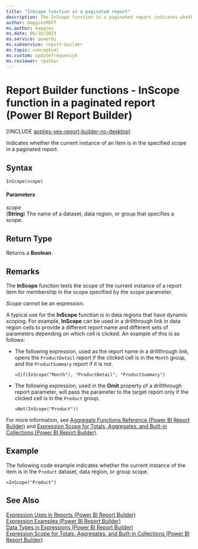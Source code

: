 ```yaml
---
title: "InScope function in a paginated report"
description: The InScope function in a paginated report indicates whether the current instance of an item is in the specified scope in Power BI Report Builder.
author: maggiesMSFT
ms.author: maggies
ms.date: 06/16/2023
ms.service: powerbi
ms.subservice: report-builder
ms.topic: conceptual
ms.custom: updatefrequency5
ms.reviewer: rpatkar
---
```

# Report Builder functions - InScope function in a paginated report (Power BI Report Builder)

[!INCLUDE [applies-yes-report-builder-no-desktop](../../includes/applies-yes-report-builder-no-desktop.md)]

  Indicates whether the current instance of an item is in the specified scope in a paginated report.  
  
## Syntax  
  
```  
InScope(scope)  
```  
  
#### Parameters  
 *scope*  
 (**String**) The name of a dataset, data region, or group that specifies a scope.  
  
## Return Type  
 Returns a **Boolean**.  
  
## Remarks  
 The **InScope** function tests the scope of the current instance of a report item for membership in the scope specified by the *scope* parameter.  
  
 *Scope* cannot be an expression.  
  
 A typical use for the **InScope** function is in data regions that have dynamic scoping. For example, **InScope** can be used in a drillthrough link in data region cells to provide a different report name and different sets of parameters depending on which cell is clicked. An example of this is as follows:  
  
-   The following expression, used as the report name in a drillthrough link, opens the `ProductDetail` report if the clicked cell is in the `Month` group, and the `ProductSummary` report if it is not.  
  
    ```  
    =Iif(InScope("Month"), "ProductDetail", "ProductSummary")  
    ```  
  
-   The following expression, used in the **Omit** property of a drillthrough report parameter, will pass the parameter to the target report only if the clicked cell is in the `Product` group.  
  
    ```  
    =Not(InScope("Product"))  
    ```  
  
 For more information, see [Aggregate Functions Reference &#40;Power BI Report Builder&#41;](./report-builder-functions-aggregate-functions-reference.md) and [Expression Scope for Totals, Aggregates, and Built-in Collections &#40;Power BI Report Builder&#41;](./expression-scope-for-totals-aggregates-and-built-in-collections.md).  
  
## Example  
 The following code example indicates whether the current instance of the item is in the `Product` dataset, data region, or group scope.  
  
```  
=InScope("Product")  
```  
  
## See Also  
 [Expression Uses in Reports &#40;Power BI Report Builder&#41;](./expression-uses-reports-report-builder.md)   
 [Expression Examples &#40;Power BI Report Builder&#41;](./report-builder-expression-examples.md)   
 [Data Types in Expressions &#40;Power BI Report Builder&#41;](./data-types-expressions-report-builder.md)   
 [Expression Scope for Totals, Aggregates, and Built-in Collections &#40;Power BI Report Builder&#41;](./expression-scope-for-totals-aggregates-and-built-in-collections.md)  
  
  
